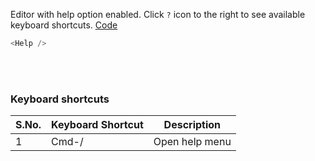 Editor with help option enabled. Click `?` icon to the right to see available keyboard shortcuts. <a target="_blank" href="https://github.com/nib-edit/Nib/blob/master/packages/docs/demo/Help/index.jsx">Code</a>

```js
<Help />
```

<br />
<br />

### Keyboard shortcuts

| S.No. | Keyboard Shortcut | Description    |
| ----- | ----------------- | -------------- |
| 1     | Cmd-/             | Open help menu |
